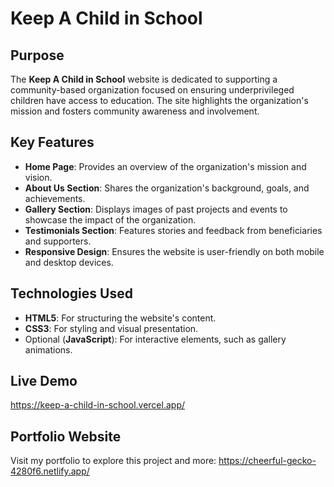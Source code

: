# Keep A Child in School

## Purpose
The **Keep A Child in School** website is dedicated to supporting a community-based organization focused on ensuring underprivileged children have access to education. The site highlights the organization's mission and fosters community awareness and involvement.

## Key Features
- **Home Page**: Provides an overview of the organization's mission and vision.
- **About Us Section**: Shares the organization's background, goals, and achievements.
- **Gallery Section**: Displays images of past projects and events to showcase the impact of the organization.
- **Testimonials Section**: Features stories and feedback from beneficiaries and supporters.
- **Responsive Design**: Ensures the website is user-friendly on both mobile and desktop devices.

## Technologies Used
- **HTML5**: For structuring the website's content.
- **CSS3**: For styling and visual presentation.
- Optional (**JavaScript**): For interactive elements, such as gallery animations.

## Live Demo
https://keep-a-child-in-school.vercel.app/  

## Portfolio Website
Visit my portfolio to explore this project and more: https://cheerful-gecko-4280f6.netlify.app/
